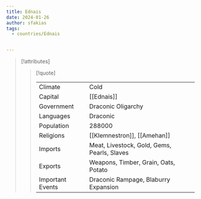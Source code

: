 ```yaml
---
title: Ednais
date: 2024-01-26
author: sfakias
tags:
  - countries/Ednais


---
```

> [!attributes]
> 
> > [!quote]
> >
> > | | |
> > | --- | --- |
> > | Climate | Cold |
> > | Capital | [[Ednais]] |
> > | Government | Draconic Oligarchy |
> > | Languages | Draconic |
> > | Population | 288000 |
> > | Religions | [[Klemnestron]], [[Amehan]] |
> > | Imports | Meat, Livestock, Gold, Gems, Pearls, Slaves |
> > | Exports | Weapons, Timber, Grain, Oats, Potato |
> > | Important Events | Draconic Rampage, Blaburry Expansion |
